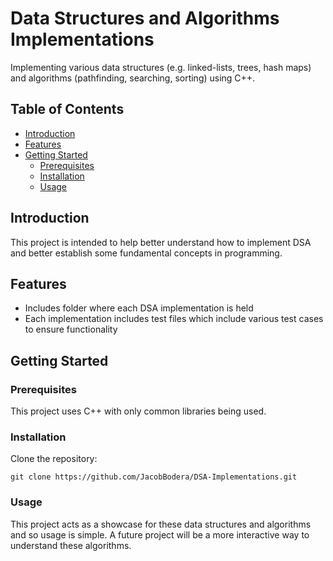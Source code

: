# Data Structures and Algorithms Implementations

Implementing various data structures (e.g. linked-lists, trees, hash maps) and algorithms (pathfinding, searching, sorting) using C++.

## Table of Contents
- [Introduction](#introduction)
- [Features](#features)
- [Getting Started](#getting-started)
  - [Prerequisites](#prerequisites)
  - [Installation](#installation)
  - [Usage](#usage)

## Introduction

This project is intended to help  better understand how to implement DSA and better establish some fundamental concepts in programming.

## Features

- Includes folder where each DSA implementation is held
- Each implementation includes test files which include various test cases to ensure functionality

## Getting Started

### Prerequisites

This project uses C++ with only common libraries being used.

### Installation

Clone the repository:

`git clone https://github.com/JacobBodera/DSA-Implementations.git`

### Usage

This project acts as a showcase for these data structures and algorithms and so usage is simple. A future project will be a more interactive way to understand these algorithms.

